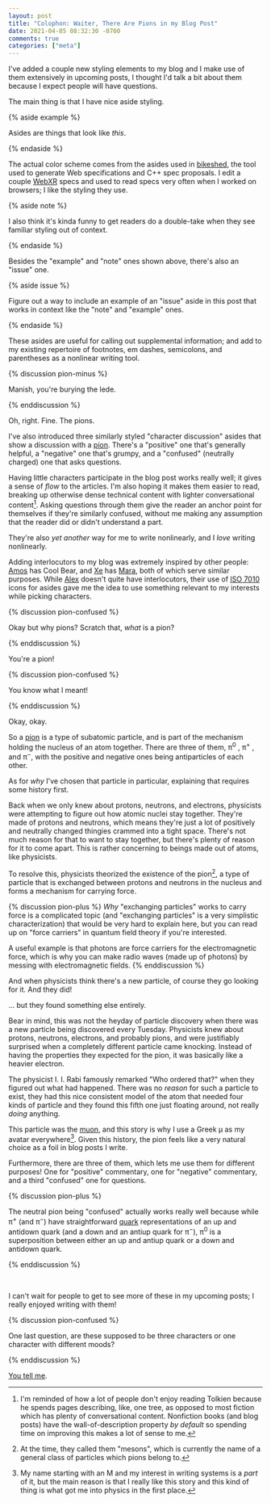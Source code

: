 ```yaml
---
layout: post
title: "Colophon: Waiter, There Are Pions in my Blog Post"
date: 2021-04-05 08:32:30 -0700
comments: true
categories: ["meta"]
---
```


I've added a couple new styling elements to my blog and I make use of them extensively in upcoming posts, I thought I'd talk a bit about them because I expect people will have questions.

The main thing is that I have nice aside styling.

{% aside example %}

Asides are things that look like _this_.

{% endaside %}

The actual color scheme comes from the asides used in [bikeshed], the tool used to generate Web specifications and C++ spec proposals. I edit a couple [WebXR](https://immersive-web.github.io/webxr/) specs and used to read specs very often when I worked on browsers; I like the styling they use.

{% aside note %}

I also think it's kinda funny to get readers do a double-take when they see familiar styling out of context.

{% endaside %}

Besides the "example" and "note" ones shown above, there's also an "issue" one.

{% aside issue %}

Figure out a way to include an example of an "issue" aside in this post that works in context like the "note" and "example" ones.

{% endaside %}

These asides are useful for calling out supplemental information; and add to my existing repertoire of footnotes, em dashes, semicolons, and parentheses as a nonlinear writing tool.

{% discussion pion-minus %}

Manish, you're burying the lede.

{% enddiscussion %}

Oh, right. Fine. The pions.

I've also introduced three similarly styled "character discussion" asides that show a discussion with a [pion]. There's a "positive" one that's generally helpful, a "negative" one that's grumpy, and a "confused" (neutrally charged) one that asks questions.

Having little characters participate in the blog post works really well; it gives a sense of _flow_ to the articles. I'm also hoping it makes them easier to read, breaking up otherwise dense technical content with lighter conversational content[^5]. Asking questions through them give the reader an anchor point for themselves if they're similarly confused, without me making any assumption that the reader did or didn't understand a part.

They're also _yet another_ way for me to write nonlinearly, and I _love_ writing nonlinearly.

Adding interlocutors to my blog was extremely inspired by other people: [Amos] has Cool Bear, and [Xe] has [Mara][xe-mara], both of which serve similar purposes. While [Alex] doesn't quite have interlocutors, their use of [ISO 7010] icons for asides gave me the idea to use something relevant to my interests while picking characters.

{% discussion pion-confused %}

Okay but why pions? Scratch that, _what_ is a pion?

{% enddiscussion %}

You're a pion!

{% discussion pion-confused %}

You know what I meant!

{% enddiscussion %}

Okay, okay.

So a [pion] is a type of subatomic particle, and is part of the mechanism holding the nucleus of an atom together. There are three of them, π<sup>0</sup> , π<sup>+</sup> , and π<sup>−</sup>, with the positive and negative ones being antiparticles of each other.

As for _why_ I've chosen that particle in particular, explaining that requires some history first.

Back when we only knew about protons, neutrons, and electrons, physicists were attempting to figure out how atomic nuclei stay together. They're made of protons and neutrons, which means they're just a lot of positively and neutrally changed thingies crammed into a tight space. There's not much reason for that to want to stay together, but there's plenty of reason for it to come apart. This is rather concerning to beings made out of atoms, like physicists.

To resolve this, physicists theorized the existence of the pion[^1], a type of particle that is exchanged between protons and neutrons in the nucleus and forms a mechanism for carrying force.

{% discussion pion-plus %}
_Why_ "exchanging particles" works to carry force is a complicated topic (and "exchanging particles" is a very simplistic characterization) that would be very hard to explain here, but you can read up on "force carriers" in quantum field theory if you're interested.

A useful example is that photons are force carriers for the electromagnetic force, which is why you can make radio waves (made up of photons) by messing with electromagnetic fields.
{% enddiscussion %}


And when physicists think there's a new particle, of course they go looking for it. And they did!


... but they found something else entirely.

Bear in mind, this was not the heyday of particle discovery when there was a new particle being discovered every Tuesday. Physicists knew about protons, neutrons, electrons, and probably pions, and were justifiably surprised when a completely different particle came knocking. Instead of having the properties they expected for the pion, it was basically like a heavier electron.

The physicist I. I. Rabi famously remarked "Who ordered that?" when they figured out what had happened. There was no _reason_ for such a particle to exist, they had this nice consistent model of the atom that needed four kinds of particle and they found this fifth one just floating around, not really _doing_ anything.

This particle was the [muon], and this story is why I use a Greek μ as my avatar everywhere[^2]. Given this history, the pion feels like a very natural choice as a foil in blog posts I write.

Furthermore, there are three of them, which lets me use them for different purposes! One for "positive" commentary, one for "negative" commentary, and a third "confused" one for questions.

{% discussion pion-plus %}

The neutral pion being "confused" actually works really well because while π<sup>+</sup> (and π<sup>−</sup>) have straightforward [quark] representations of an up and antidown quark (and a down and an antiup quark for π<sup>−</sup>), π<sup>0</sup> is a superposition between either an up and antiup quark or a down and antidown quark.

 [quark]: https://en.wikipedia.org/wiki/Quark
{% enddiscussion %}



<br>


I can't wait for people to get to see more of these in my upcoming posts; I really enjoyed writing with them!

{% discussion pion-confused %}

One last question, are these supposed to be three characters or one character with different moods?

{% enddiscussion %}

[You tell me][one-electron].


 [bikeshed]: https://tabatkins.github.io/bikeshed/
 [pion]: https://en.wikipedia.org/wiki/Pion
 [muon]: https://en.wikipedia.org/wiki/Muon
 [Amos]: https://fasterthanli.me/articles
 [Alex]: https://myrrlyn.net/blog
 [Xe]: https://xeiaso.net/blog/
 [xe-mara]: https://xeiaso.net/blog/how-mara-works-2020-09-30
 [ISO 7010]: https://en.wikipedia.org/wiki/ISO_7010
 [one-electron]: https://en.wikipedia.org/wiki/One-electron_universe
 [^1]: At the time, they called them "mesons", which is currently the name of a general class of particles which pions belong to.
 [^2]: My name starting with an M and my interest in writing systems is a _part_ of it, but the main reason is that I really like this story and this kind of thing is what got me into physics in the first place.
 [^5]: I'm reminded of how a lot of people don't enjoy reading Tolkien because he spends pages describing, like, one tree, as opposed to most fiction which has plenty of conversational content. Nonfiction books (and blog posts) have the wall-of-description property _by default_ so spending time on improving this makes a lot of sense to me.